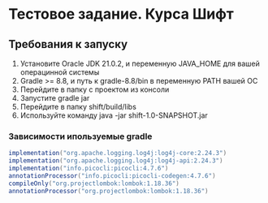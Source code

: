 # Тестовое задание. Курса Шифт
## Требования к запуску
1. Установите Oracle JDK 21.0.2, и переменную JAVA_HOME для вашей операцинной системы
2. Gradle >= 8.8, и путь к gradle-8.8/bin в переменную PATH вашей ОС
3. Перейдите в папку с проектом из консоли
4. Запустите gradle jar
5. Перейдите в папку shift/build/libs
6. Используйте команду java -jar shift-1.0-SNAPSHOT.jar
### Зависимости ипользуемые gradle
```groovy
implementation("org.apache.logging.log4j:log4j-core:2.24.3")
implementation("org.apache.logging.log4j:log4j-api:2.24.3")
implementation("info.picocli:picocli:4.7.6")
annotationProcessor("info.picocli:picocli-codegen:4.7.6")
compileOnly("org.projectlombok:lombok:1.18.36")
annotationProcessor("org.projectlombok:lombok:1.18.36")
```
